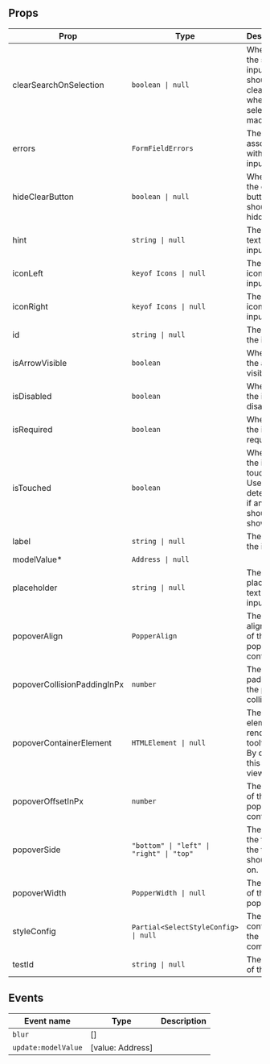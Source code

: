 <!-- This file is automatically generated, do not edit manually. -->


## Props

| Prop | Type | Description | Default |
| ---- | ---- | ----------- | ------- |
| clearSearchOnSelection | `boolean \| null` | Whether the search input should be cleared when a selection is made. |  |
| errors | `FormFieldErrors` | The errors associated with the input. |  |
| hideClearButton | `boolean \| null` | Whether the clear button should be hidden. |  |
| hint | `string \| null` | The hint text of the input. |  |
| iconLeft | `keyof Icons \| null` | The left icon of the input. |  |
| iconRight | `keyof Icons \| null` | The right icon of the input. |  |
| id | `string \| null` | The id of the input. |  |
| isArrowVisible | `boolean` | Whether the arrow is visible. |  |
| isDisabled | `boolean` | Whether the input is disabled. |  |
| isRequired | `boolean` | Whether the input is required. | `false` |
| isTouched | `boolean` | Whether the input is touched. Used to determine if an error should be shown. |  |
| label | `string \| null` | The label of the input. | `null` |
| modelValue* | `Address \| null` |  |  |
| placeholder | `string \| null` | The placeholder text of the input. |  |
| popoverAlign | `PopperAlign` | The alignment of the popper content. |  |
| popoverCollisionPaddingInPx | `number` | The padding of the popper collision. |  |
| popoverContainerElement | `HTMLElement \| null` | The element to render the tooltip in. By default this is the viewport |  |
| popoverOffsetInPx | `number` | The offset of the popper content. |  |
| popoverSide | `"bottom" \| "left" \| "right" \| "top"` | The side of the trigger the tooltip should be on. |  |
| popoverWidth | `PopperWidth \| null` | The width of the popper. |  |
| styleConfig | `Partial<SelectStyleConfig> \| null` | The style config of the component. |  |
| testId | `string \| null` | The test id of the input. |  |


## Events

| Event name | Type | Description |
| ---------- | ---- | ----------- |
| `blur` | [] |  |
| `update:modelValue` | [value: Address] |  |

